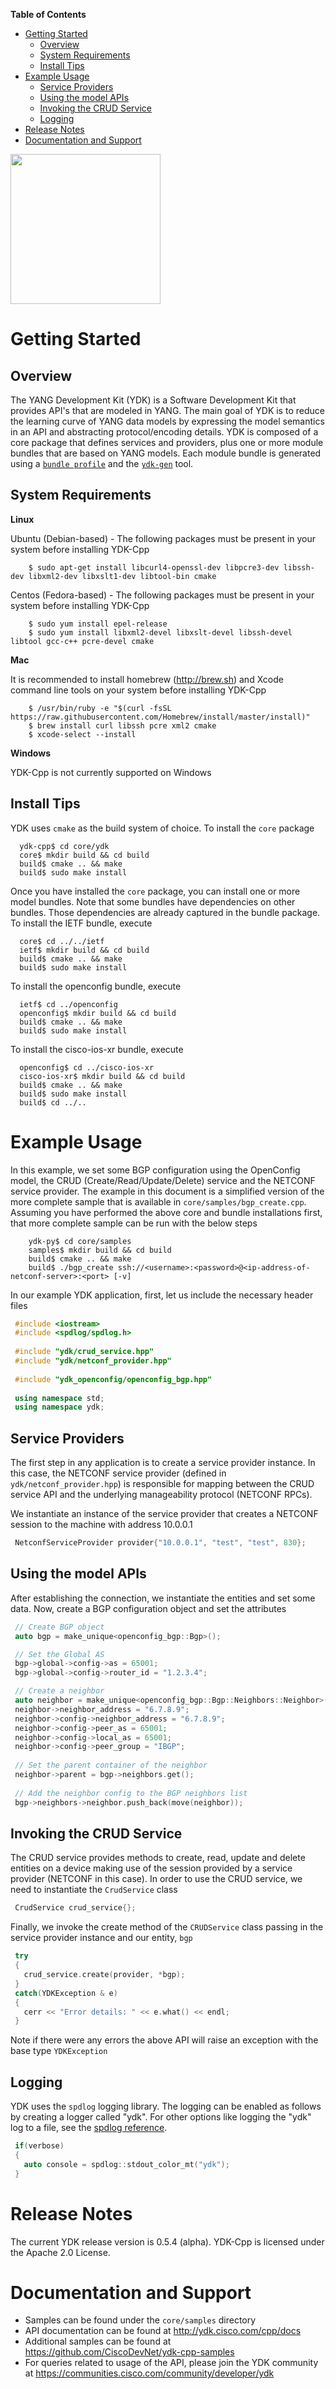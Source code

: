 <!-- START doctoc generated TOC please keep comment here to allow auto update -->
<!-- DON'T EDIT THIS SECTION, INSTEAD RE-RUN doctoc TO UPDATE -->
**Table of Contents**

- [Getting Started](#getting-started)
  - [Overview](#overview)
  - [System Requirements](#system-requirements)
  - [Install Tips](#install-tips)
- [Example Usage](#example-usage)
  - [Service Providers](#service-providers)
  - [Using the model APIs](#using-the-model-apis)
  - [Invoking the CRUD Service](#invoking-the-crud-service)
  - [Logging](#logging)
- [Release Notes](#release-notes)
- [Documentation and Support](#documentation-and-support)

<!-- END doctoc generated TOC please keep comment here to allow auto update -->

<a href="https://github.com/CiscoDevNet/ydk-gen"><img src="https://cloud.githubusercontent.com/assets/17089095/14834057/2e1fe270-0bb7-11e6-9e94-73dd7d71e87d.png" height="240" width="240" ></a>


Getting Started
===============

Overview
--------

The YANG Development Kit (YDK) is a Software Development Kit that provides API's that are modeled in YANG. The main goal of YDK is to reduce the learning curve of YANG data models by expressing the model semantics in an API and abstracting protocol/encoding details.  YDK is composed of a core package that defines services and providers, plus one or more module bundles that are based on YANG models.  Each module bundle is generated using a [`bundle profile`](https://github.com/CiscoDevNet/ydk-gen/blob/master/profiles/bundles) and the [`ydk-gen`](https://github.com/CiscoDevNet/ydk-gen) tool.

System Requirements
-------------------
**Linux**

  Ubuntu (Debian-based) - The following packages must be present in your system before installing YDK-Cpp
 
```
    $ sudo apt-get install libcurl4-openssl-dev libpcre3-dev libssh-dev libxml2-dev libxslt1-dev libtool-bin cmake
```

  Centos (Fedora-based) - The following packages must be present in your system before installing YDK-Cpp

```
    $ sudo yum install epel-release
    $ sudo yum install libxml2-devel libxslt-devel libssh-devel libtool gcc-c++ pcre-devel cmake
```

**Mac**

  It is recommended to install homebrew (http://brew.sh) and Xcode command line tools on your system before installing YDK-Cpp
  
```
    $ /usr/bin/ruby -e "$(curl -fsSL https://raw.githubusercontent.com/Homebrew/install/master/install)"
    $ brew install curl libssh pcre xml2 cmake
    $ xcode-select --install
```

**Windows**
    
   YDK-Cpp is not currently supported on Windows

Install Tips
------------
YDK uses ``cmake`` as the build system of choice. To install the ``core`` package
```
  ydk-cpp$ cd core/ydk
  core$ mkdir build && cd build
  build$ cmake .. && make
  build$ sudo make install
```
Once you have installed the ``core`` package, you can install one or more model bundles.  Note that some bundles have dependencies on other bundles.  Those dependencies are already captured in the bundle package. To install the IETF bundle, execute
```
  core$ cd ../../ietf
  ietf$ mkdir build && cd build
  build$ cmake .. && make
  build$ sudo make install
```
To install the openconfig bundle, execute
```
  ietf$ cd ../openconfig
  openconfig$ mkdir build && cd build
  build$ cmake .. && make
  build$ sudo make install
```
To install the cisco-ios-xr bundle, execute
```
  openconfig$ cd ../cisco-ios-xr
  cisco-ios-xr$ mkdir build && cd build
  build$ cmake .. && make
  build$ sudo make install
  build$ cd ../..
```

Example Usage
=============

In this example, we set some BGP configuration using the OpenConfig model, the CRUD (Create/Read/Update/Delete) service and the NETCONF service provider. The example in this document is a simplified version of the more complete sample that is available in `core/samples/bgp_create.cpp`. Assuming you have performed the above core and bundle installations first, that more complete sample can be run with the below steps

```
    ydk-py$ cd core/samples
    samples$ mkdir build && cd build
    build$ cmake .. && make
    build$ ./bgp_create ssh://<username>:<password>@<ip-address-of-netconf-server>:<port> [-v]
```

In our example YDK application, first, let us include the necessary header files
```c++
 #include <iostream>
 #include <spdlog/spdlog.h>
  
 #include "ydk/crud_service.hpp"
 #include "ydk/netconf_provider.hpp"
 
 #include "ydk_openconfig/openconfig_bgp.hpp"
 
 using namespace std;
 using namespace ydk; 
```

Service Providers
-----------------
The first step in any application is to create a service provider instance. In this case, the NETCONF service provider (defined in `ydk/netconf_provider.hpp`) is responsible for mapping between the CRUD service API and the underlying manageability protocol (NETCONF RPCs).

We instantiate an instance of the service provider that creates a NETCONF session to the machine with address 10.0.0.1

```c++ 
 NetconfServiceProvider provider{"10.0.0.1", "test", "test", 830};
```

Using the model APIs
------------------------
After establishing the connection, we instantiate the entities and set some data. Now, create a BGP configuration object and set the attributes
```c++
 // Create BGP object
 auto bgp = make_unique<openconfig_bgp::Bgp>();

 // Set the Global AS
 bgp->global->config->as = 65001;
 bgp->global->config->router_id = "1.2.3.4";

 // Create a neighbor
 auto neighbor = make_unique<openconfig_bgp::Bgp::Neighbors::Neighbor>();
 neighbor->neighbor_address = "6.7.8.9";
 neighbor->config->neighbor_address = "6.7.8.9";
 neighbor->config->peer_as = 65001;
 neighbor->config->local_as = 65001;
 neighbor->config->peer_group = "IBGP";
 
 // Set the parent container of the neighbor
 neighbor->parent = bgp->neighbors.get();
 
 // Add the neighbor config to the BGP neighbors list
 bgp->neighbors->neighbor.push_back(move(neighbor));
```

Invoking the CRUD Service
--------------------------
The CRUD service provides methods to create, read, update and delete entities on a device making use of the session provided by a service provider (NETCONF in this case).  In order to use the CRUD service, we need to instantiate the `CrudService` class
```c++
 CrudService crud_service{};
```
Finally, we invoke the create method of the `CRUDService` class passing in the service provider instance and our entity, `bgp`
```c++
 try
 {
   crud_service.create(provider, *bgp);
 }
 catch(YDKException & e)
 {
   cerr << "Error details: " << e.what() << endl;
 }
```
Note if there were any errors the above API will raise an exception with the base type `YDKException`

Logging
-------
YDK uses the `spdlog` logging library. The logging can be enabled as follows by creating a logger called "ydk". For other options like logging the "ydk" log to a file, see the [spdlog reference](https://github.com/gabime/spdlog#usage-example).

```c++
 if(verbose)
 {
   auto console = spdlog::stdout_color_mt("ydk");
 }
```

Release Notes
===============
The current YDK release version is 0.5.4 (alpha). YDK-Cpp is licensed under the Apache 2.0 License.

Documentation and Support
===============
- Samples can be found under the `core/samples` directory
- API documentation can be found at http://ydk.cisco.com/cpp/docs
- Additional samples can be found at https://github.com/CiscoDevNet/ydk-cpp-samples
- For queries related to usage of the API, please join the YDK community at https://communities.cisco.com/community/developer/ydk
